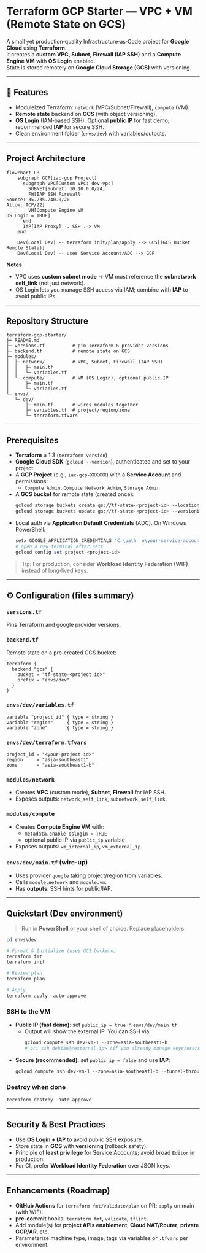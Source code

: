 # Terraform GCP Starter — VPC + VM (Remote State on GCS)

A small yet production‑quality Infrastructure‑as‑Code project for **Google Cloud** using **Terraform**.  
It creates a **custom VPC, Subnet, Firewall (IAP SSH)** and a **Compute Engine VM** with **OS Login** enabled.  
State is stored remotely on **Google Cloud Storage (GCS)** with versioning.

---

## 🔧 Features
- Moduleized Terraform: `network` (VPC/Subnet/Firewall), `compute` (VM).
- **Remote state** backend on **GCS** (with object versioning).
- **OS Login** (IAM‑based SSH). Optional **public IP** for fast demo; recommended **IAP** for secure SSH.
- Clean environment folder (`envs/dev`) with variables/outputs.

---

## Project Architecture

```mermaid
flowchart LR
    subgraph GCP[iac-gcp Project]
      subgraph VPC[Custom VPC: dev-vpc]
        SUBNET[Subnet: 10.10.0.0/24]
        FW[IAP SSH Firewall
Source: 35.235.240.0/20
Allow: TCP/22]
        VM[Compute Engine VM
OS Login = TRUE]
      end
      IAP[IAP Proxy] -. SSH .-> VM
    end

    Dev(Local Dev) -- terraform init/plan/apply --> GCS[(GCS Bucket
Remote State)]
    Dev(Local Dev) -- uses Service Account/ADC --> GCP
```

**Notes**
- VPC uses **custom subnet mode** → VM must reference the **subnetwork self_link** (not just network).
- OS Login lets you manage SSH access via IAM; combine with **IAP** to avoid public IPs.

---

## Repository Structure

```
terraform-gcp-starter/
├─ README.md
├─ versions.tf          # pin Terraform & provider versions
├─ backend.tf           # remote state on GCS
├─ modules/
│  ├─ network/          # VPC, Subnet, Firewall (IAP SSH)
│  │   ├─ main.tf
│  │   └─ variables.tf
│  └─ compute/          # VM (OS Login), optional public IP
│      ├─ main.tf
│      └─ variables.tf
└─ envs/
   └─ dev/
       ├─ main.tf       # wires modules together
       ├─ variables.tf  # project/region/zone
       └─ terraform.tfvars
```

---

## Prerequisites
- **Terraform** ≥ 1.3 (`terraform version`)
- **Google Cloud SDK** (`gcloud --version`), authenticated and set to your project
- A **GCP Project** (e.g., `iac-gcp-XXXXXX`) with a **Service Account** and permissions:
  - `Compute Admin`, `Compute Network Admin`, `Storage Admin`
- A **GCS bucket** for remote state (created once):
  ```bash
  gcloud storage buckets create gs://tf-state-<project-id> --location=asia-southeast1
  gcloud storage buckets update gs://tf-state-<project-id> --versioning
  ```
- Local auth via **Application Default Credentials** (ADC). On Windows PowerShell:
  ```powershell
  setx GOOGLE_APPLICATION_CREDENTIALS "C:\path	o\your-service-account.json"
  # open a new terminal after setx
  gcloud config set project <project-id>
  ```

> Tip: For production, consider **Workload Identity Federation (WIF)** instead of long‑lived keys.

---

## ⚙️ Configuration (files summary)

### `versions.tf`
Pins Terraform and google provider versions.

### `backend.tf`
Remote state on a pre‑created GCS bucket:
```hcl
terraform {
  backend "gcs" {
    bucket = "tf-state-<project-id>"
    prefix = "envs/dev"
  }
}
```

### `envs/dev/variables.tf`
```hcl
variable "project_id" { type = string }
variable "region"     { type = string }
variable "zone"       { type = string }
```

### `envs/dev/terraform.tfvars`
```hcl
project_id = "<your-project-id>"
region     = "asia-southeast1"
zone       = "asia-southeast1-b"
```

### `modules/network`
- Creates **VPC** (custom mode), **Subnet**, **Firewall** for IAP SSH.
- Exposes outputs: `network_self_link`, `subnetwork_self_link`.

### `modules/compute`
- Creates **Compute Engine VM** with:
  - `metadata.enable-oslogin = TRUE`
  - optional public IP via `public_ip` variable
- Exposes outputs: `vm_internal_ip`, `vm_external_ip`.

### `envs/dev/main.tf` (wire‑up)
- Uses provider `google` taking project/region from variables.
- Calls `module.network` and `module.vm`.
- Has **outputs**: SSH hints for public/IAP.

---

## Quickstart (Dev environment)

> Run in **PowerShell** or your shell of choice. Replace placeholders.

```powershell
cd envs\dev

# Format & Initialize (uses GCS backend)
terraform fmt
terraform init

# Review plan
terraform plan

# Apply
terraform apply -auto-approve
```

### SSH to the VM
- **Public IP (fast demo)**: set `public_ip = true` in `envs/dev/main.tf`
  - Output will show the external IP. You can SSH via:
    ```powershell
    gcloud compute ssh dev-vm-1 --zone=asia-southeast1-b
    # or: ssh debian@<external-ip> (if you already manage keys/users)
    ```
- **Secure (recommended)**: set `public_ip = false` and use **IAP**:
  ```powershell
  gcloud compute ssh dev-vm-1 --zone=asia-southeast1-b --tunnel-through-iap
  ```

### Destroy when done
```powershell
terraform destroy -auto-approve
```

---

## Security & Best Practices
- Use **OS Login + IAP** to avoid public SSH exposure.
- Store state in **GCS** with **versioning** (rollback safety).
- Principle of **least privilege** for Service Accounts; avoid broad `Editor` in production.
- For CI, prefer **Workload Identity Federation** over JSON keys.

---

## Enhancements (Roadmap)
- **GitHub Actions** for `terraform fmt/validate/plan` on PR; `apply` on main (with WIF).
- **pre-commit** hooks: `terraform fmt`, `validate`, `tflint`.
- Add module(s) for **project APIs enablement**, **Cloud NAT/Router**, **private GCR/AR**, etc.
- Parameterize machine type, image, tags via variables or `.tfvars` per environment.